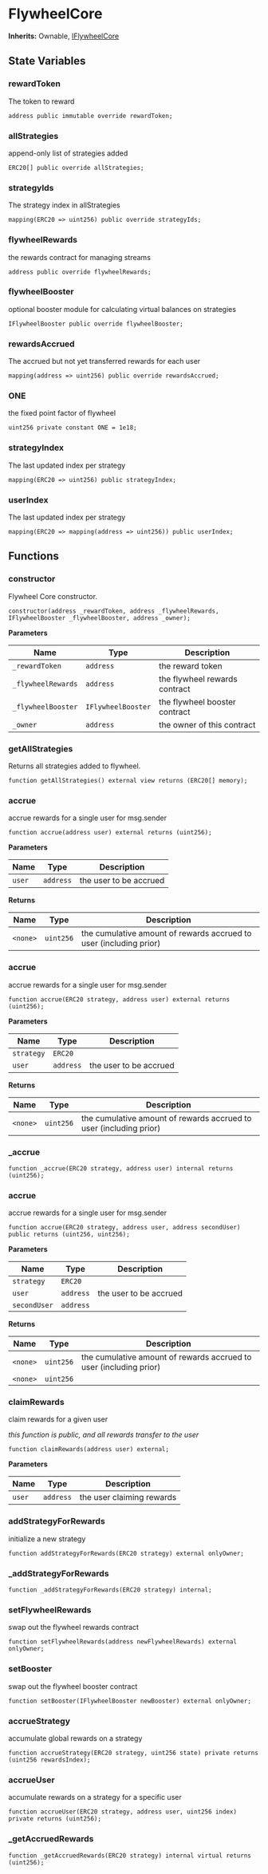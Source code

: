 # FlywheelCore

**Inherits:**
Ownable, [IFlywheelCore](/rewards/interfaces/IFlywheelCore.sol/interface.IFlywheelCore.md)


## State Variables
### rewardToken
The token to reward


```solidity
address public immutable override rewardToken;
```


### allStrategies
append-only list of strategies added


```solidity
ERC20[] public override allStrategies;
```


### strategyIds
The strategy index in allStrategies


```solidity
mapping(ERC20 => uint256) public override strategyIds;
```


### flywheelRewards
the rewards contract for managing streams


```solidity
address public override flywheelRewards;
```


### flywheelBooster
optional booster module for calculating virtual balances on strategies


```solidity
IFlywheelBooster public override flywheelBooster;
```


### rewardsAccrued
The accrued but not yet transferred rewards for each user


```solidity
mapping(address => uint256) public override rewardsAccrued;
```


### ONE
the fixed point factor of flywheel


```solidity
uint256 private constant ONE = 1e18;
```


### strategyIndex
The last updated index per strategy


```solidity
mapping(ERC20 => uint256) public strategyIndex;
```


### userIndex
The last updated index per strategy


```solidity
mapping(ERC20 => mapping(address => uint256)) public userIndex;
```


## Functions
### constructor

Flywheel Core constructor.


```solidity
constructor(address _rewardToken, address _flywheelRewards, IFlywheelBooster _flywheelBooster, address _owner);
```
**Parameters**

|Name|Type|Description|
|----|----|-----------|
|`_rewardToken`|`address`|the reward token|
|`_flywheelRewards`|`address`|the flywheel rewards contract|
|`_flywheelBooster`|`IFlywheelBooster`|the flywheel booster contract|
|`_owner`|`address`|the owner of this contract|


### getAllStrategies

Returns all strategies added to flywheel.


```solidity
function getAllStrategies() external view returns (ERC20[] memory);
```

### accrue

accrue rewards for a single user for msg.sender


```solidity
function accrue(address user) external returns (uint256);
```
**Parameters**

|Name|Type|Description|
|----|----|-----------|
|`user`|`address`|the user to be accrued|

**Returns**

|Name|Type|Description|
|----|----|-----------|
|`<none>`|`uint256`|the cumulative amount of rewards accrued to user (including prior)|


### accrue

accrue rewards for a single user for msg.sender


```solidity
function accrue(ERC20 strategy, address user) external returns (uint256);
```
**Parameters**

|Name|Type|Description|
|----|----|-----------|
|`strategy`|`ERC20`||
|`user`|`address`|the user to be accrued|

**Returns**

|Name|Type|Description|
|----|----|-----------|
|`<none>`|`uint256`|the cumulative amount of rewards accrued to user (including prior)|


### _accrue


```solidity
function _accrue(ERC20 strategy, address user) internal returns (uint256);
```

### accrue

accrue rewards for a single user for msg.sender


```solidity
function accrue(ERC20 strategy, address user, address secondUser) public returns (uint256, uint256);
```
**Parameters**

|Name|Type|Description|
|----|----|-----------|
|`strategy`|`ERC20`||
|`user`|`address`|the user to be accrued|
|`secondUser`|`address`||

**Returns**

|Name|Type|Description|
|----|----|-----------|
|`<none>`|`uint256`|the cumulative amount of rewards accrued to user (including prior)|
|`<none>`|`uint256`||


### claimRewards

claim rewards for a given user

*this function is public, and all rewards transfer to the user*


```solidity
function claimRewards(address user) external;
```
**Parameters**

|Name|Type|Description|
|----|----|-----------|
|`user`|`address`|the user claiming rewards|


### addStrategyForRewards

initialize a new strategy


```solidity
function addStrategyForRewards(ERC20 strategy) external onlyOwner;
```

### _addStrategyForRewards


```solidity
function _addStrategyForRewards(ERC20 strategy) internal;
```

### setFlywheelRewards

swap out the flywheel rewards contract


```solidity
function setFlywheelRewards(address newFlywheelRewards) external onlyOwner;
```

### setBooster

swap out the flywheel booster contract


```solidity
function setBooster(IFlywheelBooster newBooster) external onlyOwner;
```

### accrueStrategy

accumulate global rewards on a strategy


```solidity
function accrueStrategy(ERC20 strategy, uint256 state) private returns (uint256 rewardsIndex);
```

### accrueUser

accumulate rewards on a strategy for a specific user


```solidity
function accrueUser(ERC20 strategy, address user, uint256 index) private returns (uint256);
```

### _getAccruedRewards


```solidity
function _getAccruedRewards(ERC20 strategy) internal virtual returns (uint256);
```

